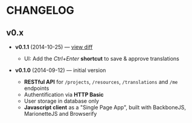 # CHANGELOG

## v0.x

- **v0.1.1** (2014-10-25) — [view diff](https://github.com/openl10n/openl10n/compare/v0.1...v0.1.1)

  - UI: Add the *Ctrl+Enter* **shortcut** to save & approve translations

- **v0.1.0** (2014-09-12) — initial version

  - **RESTful API** for `/projects`, `/resources`, `/translations` and `/me` endpoints
  - Authentification via **HTTP Basic**
  - User storage in database only
  - **Javascript client** as a "Single Page App", built with BackboneJS, MarionetteJS and Browserify
